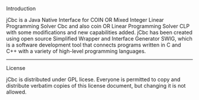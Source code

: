Introduction

jCbc is a Java Native Interface for COIN OR Mixed Integer Linear Programming Solver Cbc and also coin OR Linear Programming Solver CLP with some modifications and new capabilities added. jCbc has been created using open source Simplified Wrapper and Interface Generator SWIG, which is a software development tool that connects programs written in C and C++ with a variety of high-level programming languages. 

*********************************************************************************
License 

jCbc is distributed under GPL licese. Everyone is permitted to copy and distribute verbatim copies of this license document, but changing it is not allowed.



